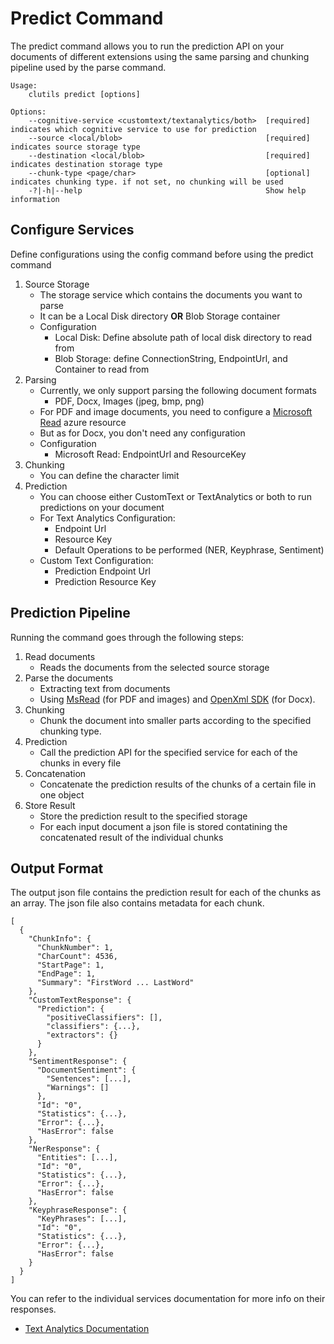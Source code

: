 # Predict Command

The predict command allows you to run the prediction API on your documents of different extensions using the same parsing and chunking pipeline used by the parse command.

    Usage: 
        clutils predict [options]

    Options:
        --cognitive-service <customtext/textanalytics/both>  [required] indicates which cognitive service to use for prediction
        --source <local/blob>                                [required] indicates source storage type
        --destination <local/blob>                           [required] indicates destination storage type
        --chunk-type <page/char>                             [optional] indicates chunking type. if not set, no chunking will be used
        -?|-h|--help                                         Show help information

## Configure Services
Define configurations using the config command before using the predict command
1. Source Storage
    - The storage service which contains the documents you want to parse
    - It can be a Local Disk directory **OR** Blob Storage container
    - Configuration
        - Local Disk: Define absolute path of local disk directory to read from
        - Blob Storage: define ConnectionString, EndpointUrl, and Container to read from
2. Parsing
    - Currently, we only support parsing the following document formats
        - PDF, Docx, Images (jpeg, bmp, png)
    - For PDF and image documents, you need to configure a [Microsoft Read](https://docs.microsoft.com/en-us/azure/cognitive-services/computer-vision/concept-recognizing-text) azure resource
    - But as for Docx, you don't need any configuration
    - Configuration
        - Microsoft Read: EndpointUrl and ResourceKey
3. Chunking
    - You can define the character limit
4. Prediction
    - You can choose either CustomText or TextAnalytics or both to run predictions on your document
    - For Text Analytics Configuration:
        - Endpoint Url
        - Resource Key
        - Default Operations to be performed (NER, Keyphrase, Sentiment)
    - Custom Text Configuration:
        - Prediction Endpoint Url
        - Prediction Resource Key

## Prediction Pipeline
Running the command goes through the following steps:
1. Read documents
    - Reads the documents from the selected source storage
1. Parse the documents
    - Extracting text from documents
    - Using [MsRead](https://docs.microsoft.com/en-us/azure/cognitive-services/computer-vision/concept-recognizing-text) (for PDF and images) and [OpenXml SDK](https://www.nuget.org/packages/Open-XML-SDK/) (for Docx).
1. Chunking
    - Chunk the document into smaller parts according to the specified chunking type.
1. Prediction
    - Call the prediction API for the specified service for each of the chunks in every file
1. Concatenation 
    - Concatenate the prediction results of the chunks of a certain file in one object
1. Store Result
    - Store the prediction result to the specified storage
    - For each input document a json file is stored contatining the concatenated result of the individual chunks


## Output Format

The output json file contains the prediction result for each of the chunks as an array. The json file also contains metadata for each chunk.

```
[
  {
    "ChunkInfo": {
      "ChunkNumber": 1,
      "CharCount": 4536,
      "StartPage": 1,
      "EndPage": 1,
      "Summary": "FirstWord ... LastWord"
    },
    "CustomTextResponse": {
      "Prediction": {
        "positiveClassifiers": [],
        "classifiers": {...},
        "extractors": {}
      }
    },
    "SentimentResponse": {
      "DocumentSentiment": {
        "Sentences": [...],
        "Warnings": []
      },
      "Id": "0",
      "Statistics": {...},
      "Error": {...},
      "HasError": false
    },
    "NerResponse": {
      "Entities": [...],
      "Id": "0",
      "Statistics": {...},
      "Error": {...},
      "HasError": false
    },
    "KeyphraseResponse": {
      "KeyPhrases": [...],
      "Id": "0",
      "Statistics": {...},
      "Error": {...},
      "HasError": false
    }
  }
]
```

You can refer to the individual services documentation for more info on their responses.
- [Text Analytics Documentation](https://docs.microsoft.com/en-us/azure/cognitive-services/text-analytics/)